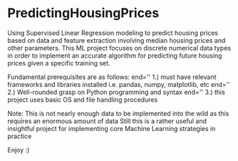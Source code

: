 # PredictingHousingPrices
Using Supervised Linear Regression modeling to predict housing prices based on data and feature extraction involving median housing prices and other parameters. This ML project focuses on discrete numerical data types in order to implement an accurate algorithm for predicting future housing prices given a specific training set. 

Fundamental prerequisites are as follows: end=''
    1.) must have relevant frameworks and libraries installed i.e. pandas, numpy, matplotlib, etc end=''
    2.) Well-rounded grasp on Python programming and syntax end=''
    3.) this project uses basic OS and file handling procedures

Note: This is not nearly enough data to be implemented into the wild as this requires an enormous amount of data
    Still this is a rather useful and insightful project for implementing core Machine Learning strategies in practice

Enjoy :)
